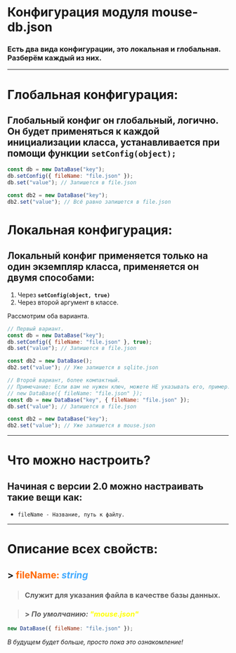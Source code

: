 # Конфигурация модуля **mouse-db.json**
### Есть два вида конфигурации, это **локальная** и **глобальная**. Разберём каждый из них.
---
# Глобальная конфигурация:
## Глобальный конфиг он глобальный, логично. Он будет применяться к каждой инициализации класса, устанавливается при помощи функции **`setConfig(object);`**
```js
const db = new DataBase("key");
db.setConfig({ fileName: "file.json" });
db.set("vаlue"); // Запишется в file.json

const db2 = new DataBase("key");
db2.set("vаlue"); // Всё равно запишется в file.json
```
# Локальная конфигурация:
## Локальный конфиг применяется только на один экземпляр класса, применяется он двумя способами:
1. Через **`setConfig(object, true)`**
2. Через второй аргумент в классе.

Рассмотрим оба варианта.
```js
// Первый вариант.
const db = new DataBase("key");
db.setConfig({ fileName: "file.json" }, true);
db.set("vаlue"); // Запишется в file.json

const db2 = new DataBase();
db2.set("vаlue"); // Уже запишется в sqlite.json
```
```js
// Второй вариант, более компактный.
// Примечание: Если вам не нужен ключ, можете НЕ указывать его, пример:
// new DataBase({ fileName: "file.json" });
const db = new DataBase("key", { fileName: "file.json" });
db.set("vаlue"); // 3апишется в file.json

const db2 = new DataBase("key");
db2.set("vаlue"); // Уже запишется в mouse.json
```
---
# Что можно настроить?
## Начиная с версии **2.0** можно настраивать такие вещи как:
- `fileName - Название, путь к файлу.`


--- 
# Описание всех свойств:
## <span color="FADADD">></span> <font color="FF6800">**fileName**:</font> <font color="42AAFF">***string***</font>

> ### **Служит для указания файла в качестве базы данных.** 

> ### > *По умолчанию: <font color="FFFF00">"mouse.json"*</font>
```js
new DataBase({ fileName: "file.json" });
```
*В будущем будет больше, просто пока это ознакомление!*
